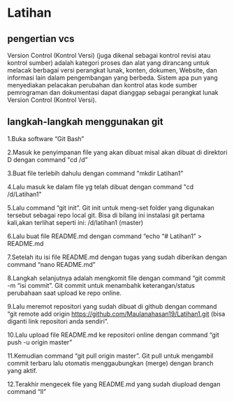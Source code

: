 # Latihan


## pengertian vcs

  Version Control (Kontrol Versi) (juga dikenal sebagai kontrol revisi atau kontrol sumber) adalah kategori proses dan alat yang dirancang untuk melacak berbagai versi perangkat lunak, konten, dokumen, Website, dan informasi lain dalam pengembangan yang berbeda. Sistem apa pun yang menyediakan pelacakan perubahan dan kontrol atas kode sumber pemrograman dan dokumentasi dapat dianggap sebagai perangkat lunak Version Control (Kontrol Versi).

## langkah-langkah menggunakan git

1.Buka software “Git Bash”

2.Masuk ke penyimpanan file yang akan dibuat misal akan dibuat di direktori D dengan command "cd /d”

3.Buat file terlebih dahulu dengan command "mkdir Latihan1"

4.Lalu masuk ke dalam file yg telah dibuat dengan command "cd /d/Latihan1"

5.Lalu command “git init”. Git init untuk meng-set folder yang digunakan tersebut sebagai repo local git. Bisa di bilang ini instalasi git pertama kali,akan terlihat seperti ini: /d/latihan1 (master)

6.Lalu buat file README.md dengan command “echo “# Latihan1” > README.md

7.Setelah itu isi file README.md dengan tugas yang sudah diberikan dengan command “nano README.md”

8.Langkah selanjutnya adalah mengkomit file dengan command “git commit -m “isi commit”. Git commit untuk menambahk keterangan/status perubahaan saat upload ke repo online.

9.Lalu meremot repositori yang sudah dibuat di github dengan command “git remote add origin https://github.com/Maulanahasan19/Latihan1.git (bisa diganti link repositori anda sendiri”.

10.Lalu upload file README.md ke repositori online dengan command “git push -u origin master”

11.Kemudian command “git pull origin master”. Git pull untuk mengambil commit terbaru lalu otomatis menggaubungkan (merge) dengan branch yang aktif.

12.Terakhir mengecek file yang README.md yang sudah diupload dengan command “ll”
